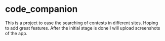 # code_companion

This is a project to ease the searching of contests in different sites. Hoping to add great features. After the initial stage is done I will upload screenshots of the app.